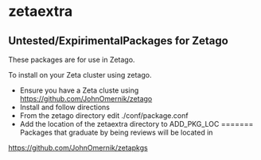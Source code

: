 # zetaextra
Untested/ExpirimentalPackages for Zetago
-------------------------
These packages are for use in Zetago. 

To install on your Zeta cluster using zetago. 

- Ensure you have a Zeta cluste using https://github.com/JohnOmernik/zetago
- Install and follow directions
- From the zetago directory edit ./conf/package.conf
- Add the location of the zetaextra directory to ADD_PKG_LOC
=======
Packages that graduate by being reviews will be located in

https://github.com/JohnOmernik/zetapkgs
